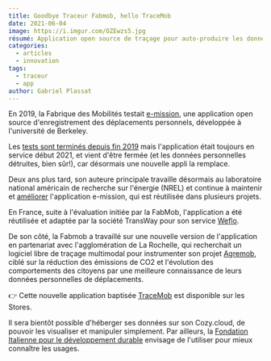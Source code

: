 ```yaml
---
title: Goodbye Traceur Fabmob, hello TraceMob
date: 2021-06-04
image: https://i.imgur.com/OZEwzs5.jpg
résumé: Application open source de traçage pour auto-produire les données d'usages et permettre à l'utilisateur de les gérer
categories: 
  - articles
  - innovation
tags: 
  - traceur
  - app
author: Gabriel Plassat
---
```


En 2019, la Fabrique des Mobilités testait [e-mission](https://e-mission.readthedocs.io/en/latest/), une application open source d'enregistrement des déplacements personnels, développée à l'université de Berkeley.

Les [tests sont terminés depuis fin 2019](https://lafabriquedesmobilites.fr/tracemob#16.evaluation-de-la-phase-2) mais l'application était toujours en service début 2021, et vient d'être fermée (et les données personnelles détruites, bien sûr!), car désormais une nouvelle appli la remplace.

Deux ans plus tard, son auteure principale travaille désormais au laboratoire national américain de recherche sur l'énergie (NREL) et continue à maintenir et [améliorer](https://play.google.com/store/apps/details?id=edu.berkeley.eecs.embase&hl=en_US&gl=US) l'application e-mission, qui est réutilisée dans plusieurs projets.

En France, suite à l'évaluation initiée par la FabMob, l'application a été réutilisée et adaptée par la société TransWay pour son service [Weflo](https://www.weflo.fr/).

De son côté, la Fabmob a travaillé sur une nouvelle version de l'application en partenariat avec l'agglomération de La Rochelle, qui recherchait un logiciel libre de traçage multimodal pour instrumenter son projet [Agremob](https://agremob.com/), ciblé sur la réduction des émissions de CO2 et l'évolution des comportements des citoyens par une meilleure connaissance de leurs données personnelles de déplacements.

:point_right: Cette nouvelle application baptisée [TraceMob](https://lafabriquedesmobilites.fr/tracemob) est disponible sur les Stores. 

Il sera bientôt possible d'héberger ses données sur son Cozy.cloud, de pouvoir les visualiser et manipuler simplement. Par ailleurs, la [Fondation Italienne pour le développement durable](fondazionesvilupposostenibile.org/) envisage de l'utiliser pour mieux connaître les usages.

